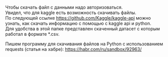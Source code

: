 Чтобы скачать файл с данными надо авторизоваться.  
Увидел, что для kaggle есть возможность скачивать файлы.  
По следующей ссылке https://github.com/Kaggle/kaggle-api можно узнать, как скачать информацию с помощью с kaggle api и python.  
Для удобства в этой папке представлен скаченный датасет с которым работал в формате *.csv.  

Пишем программу для скачивания файлов на Python с использованием requests (статья на хабре): https://habr.com/ru/sandbox/92963/  
